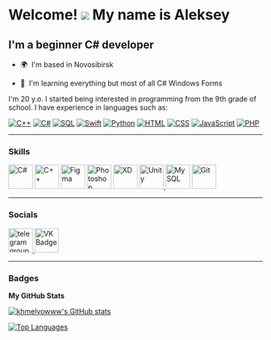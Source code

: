 <!-- ![Header](https://github.com/khmelyowww/khmelyowww/blob/main/assets/header/badge.png)
 -->
# Welcome! ![](https://user-images.githubusercontent.com/18350557/176309783-0785949b-9127-417c-8b55-ab5a4333674e.gif) My name is Aleksey

## I'm a beginner C# developer

* 🌍  I'm based in Novosibirsk

* 🧠  I'm learning everything but most of all C# Windows Forms

I'm 20 y.o. I started being interested in programming from the 9th grade of school. I have experience in languages such as: 

[![C++](https://img.shields.io/badge/C++-black?style=for-the-badge&logo=c%2b%2b&logoColor=9C033A)](https://docs.microsoft.com/en-us/cpp/?view=msvc-170)
[![С#](https://img.shields.io/badge/C%23-black?style=for-the-badge&logo=CSharp&logoColor=68217A)](https://docs.microsoft.com/en-us/dotnet/csharp/)
[![SQL](https://img.shields.io/badge/SQL-black?style=for-the-badge&logo=MySQL&)](https://www.mysql.com/)
[![Swift](https://img.shields.io/badge/Swift-black?style=for-the-badge&logo=Swift&)](https://www.swift.org/)
[![Python](https://img.shields.io/badge/Python-black?style=for-the-badge&logo=Python&logoColor=yellow)](https://www.python.org/)
[![HTML](https://img.shields.io/badge/HTML-black?style=for-the-badge&logo=html5&logoColor=E54C21)](https://ru.wikipedia.org/wiki/HTML)
[![CSS](https://img.shields.io/badge/CSS-black?style=for-the-badge&logo=css3&logoColor=264DE4)](https://ru.wikipedia.org/wiki/CSS)
[![JavaScript](https://img.shields.io/badge/JavaScript-black?style=for-the-badge&logo=javascript&logoColor=F7DF1E)](https://learn.javascript.ru/intro)
[![PHP](https://img.shields.io/badge/PHP-black?style=for-the-badge&logo=PHP&)](https://www.php.net/)

-----------------------------------------------------------------

### Skills

<p align="left">
<a href="https://docs.microsoft.com/en-us/dotnet/csharp/" target="_blank" rel="noreferrer"><img src="https://raw.githubusercontent.com/danielcranney/readme-generator/main/public/icons/skills/csharp-colored.svg" width="48" height="48" alt="C#" /></a>
<a href="https://docs.microsoft.com/en-us/cpp/?view=msvc-170" target="_blank" rel="noreferrer"><img src="https://raw.githubusercontent.com/danielcranney/readme-generator/main/public/icons/skills/cplusplus-colored.svg" width="48" height="48" alt="C++" /></a>
<a href="https://www.figma.com/" target="_blank" rel="noreferrer"><img src="https://raw.githubusercontent.com/danielcranney/readme-generator/main/public/icons/skills/figma-colored.svg" width="48" height="48" alt="Figma" /></a>
<a href="https://www.adobe.com/uk/products/photoshop.html" target="_blank" rel="noreferrer"><img src="https://raw.githubusercontent.com/danielcranney/readme-generator/main/public/icons/skills/photoshop-colored.svg" width="48" height="48" alt="Photoshop" /></a>
<a href="https://www.adobe.com/uk/products/xd.html" target="_blank" rel="noreferrer"><img src="https://raw.githubusercontent.com/danielcranney/readme-generator/main/public/icons/skills/xd-colored.svg" width="48" height="48" alt="XD" /></a>
<a href="https://unity.com/" target="_blank" rel="noreferrer"> <img src="https://www.vectorlogo.zone/logos/unity3d/unity3d-icon.svg" alt="Unity" width="48" height="48"/> </a>
<a href="https://www.mysql.com/" target="_blank" rel="noreferrer"><img src="https://raw.githubusercontent.com/danielcranney/readme-generator/main/public/icons/skills/mysql-colored.svg" width="48" height="48" alt="MySQL" /></a>
<a href="https://git-scm.com/" target="_blank" rel="noreferrer"><img src="https://raw.githubusercontent.com/danielcranney/readme-generator/main/public/icons/skills/git-colored.svg" width="48" height="48" alt="Git" /></a>
</p>

-----------------------------------------------------------------

### Socials

<p align="left">
<a href="https://t.me/khmelyowwwpage" rel="nofollow">
      <img src="https://camo.githubusercontent.com/6badd5effe52bef2c64557fa8883104fd1fd80065c2feda39fd2b9ac4a858bae/68747470733a2f2f63646e2d69636f6e732d706e672e666c617469636f6e2e636f6d2f3531322f323131312f323131313634362e706e67" width="48" height="48" alt="telegram group" data-canonical-src="https://cdn-icons-png.flaticon.com/512/2111/2111646.png" style="max-width: 100%;">
    </a>
<a href="https://vk.com/khmelyowwwpage" rel="nofollow">
      <img src="https://camo.githubusercontent.com/00c90af3e47852007e89e41dc29ab2f432d03cfb239ab27caefa80d6367d2756/68747470733a2f2f63646e2d69636f6e732d706e672e666c617469636f6e2e636f6d2f3531322f3134352f3134353831332e706e67" width="48" height="48" alt="VK Badge" data-canonical-src="https://cdn-icons-png.flaticon.com/512/145/145813.png" style="max-width: 100%;">
    </a>
</p>

-----------------------------------------------------------------

### Badges

<b>My GitHub Stats</b>

<a href="http://www.github.com/khmelyowww"><img src="https://github-readme-stats.vercel.app/api?username=khmelyowww&show_icons=true&hide=stars,&count_private=true&title_color=0891b2&text_color=ffffff&icon_color=0891b2&bg_color=1c1917&hide_border=true&show_icons=true" alt="khmelyowww's GitHub stats" /></a>

<a href="https://github.com/khmelyowww" align="left"><img src="https://github-readme-stats.vercel.app/api/top-langs/?username=khmelyowww&langs_count=10&title_color=0891b2&text_color=ffffff&icon_color=0891b2&bg_color=1c1917&hide_border=true&locale=en&custom_title=Top%20%Languages" alt="Top Languages" /></a>
